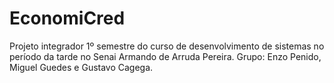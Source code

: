 # EconomiCred
Projeto integrador 1º semestre do curso de desenvolvimento de sistemas no período da tarde no Senai Armando de Arruda Pereira.
Grupo: Enzo Penido, Miguel Guedes e Gustavo Cagega.
